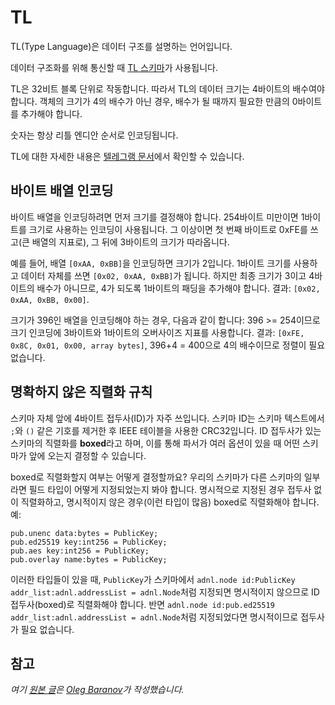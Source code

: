 # TL

TL(Type Language)은 데이터 구조를 설명하는 언어입니다.

데이터 구조화를 위해 통신할 때 [TL 스키마](https://github.com/ton-blockchain/ton/tree/master/tl/generate/scheme)가 사용됩니다.

TL은 32비트 블록 단위로 작동합니다. 따라서 TL의 데이터 크기는 4바이트의 배수여야 합니다.
객체의 크기가 4의 배수가 아닌 경우, 배수가 될 때까지 필요한 만큼의 0바이트를 추가해야 합니다.

숫자는 항상 리틀 엔디안 순서로 인코딩됩니다.

TL에 대한 자세한 내용은 [텔레그램 문서](https://core.telegram.org/mtproto/TL)에서 확인할 수 있습니다.

## 바이트 배열 인코딩

바이트 배열을 인코딩하려면 먼저 크기를 결정해야 합니다.
254바이트 미만이면 1바이트를 크기로 사용하는 인코딩이 사용됩니다. 그 이상이면
첫 번째 바이트로 0xFE를 쓰고(큰 배열의 지표로), 그 뒤에 3바이트의 크기가 따라옵니다.

예를 들어, 배열 `[0xAA, 0xBB]`을 인코딩하면 크기가 2입니다. 1바이트
크기를 사용하고 데이터 자체를 쓰면 `[0x02, 0xAA, 0xBB]`가 됩니다. 하지만
최종 크기가 3이고 4바이트의 배수가 아니므로, 4가 되도록 1바이트의 패딩을 추가해야 합니다. 결과: `[0x02, 0xAA, 0xBB, 0x00]`.

크기가 396인 배열을 인코딩해야 하는 경우,
다음과 같이 합니다: 396 >= 254이므로 크기 인코딩에 3바이트와 1바이트의 오버사이즈 지표를 사용합니다.
결과: `[0xFE, 0x8C, 0x01, 0x00, array bytes]`, 396+4 = 400으로 4의 배수이므로 정렬이 필요 없습니다.

## 명확하지 않은 직렬화 규칙

스키마 자체 앞에 4바이트 접두사(ID)가 자주 쓰입니다. 스키마 ID는 스키마 텍스트에서 `;`와 `()` 같은 기호를 제거한 후 IEEE 테이블을 사용한 CRC32입니다. ID 접두사가 있는 스키마의 직렬화를 **boxed**라고 하며, 이를 통해 파서가 여러 옵션이 있을 때 어떤 스키마가 앞에 오는지 결정할 수 있습니다.

boxed로 직렬화할지 여부는 어떻게 결정할까요? 우리의 스키마가 다른 스키마의 일부라면 필드 타입이 어떻게 지정되었는지 봐야 합니다. 명시적으로 지정된 경우 접두사 없이 직렬화하고, 명시적이지 않은 경우(이런 타입이 많음) boxed로 직렬화해야 합니다. 예:

```tlb
pub.unenc data:bytes = PublicKey;
pub.ed25519 key:int256 = PublicKey;
pub.aes key:int256 = PublicKey;
pub.overlay name:bytes = PublicKey;
```

이러한 타입들이 있을 때, `PublicKey`가 스키마에서 `adnl.node id:PublicKey addr_list:adnl.addressList = adnl.Node`처럼 지정되면 명시적이지 않으므로 ID 접두사(boxed)로 직렬화해야 합니다. 반면 `adnl.node id:pub.ed25519 addr_list:adnl.addressList = adnl.Node`처럼 지정되었다면 명시적이므로 접두사가 필요 없습니다.

## 참고

*여기 [원본 글](https://github.com/xssnick/ton-deep-doc/blob/master/TL.md)은 [Oleg Baranov](https://github.com/xssnick)가 작성했습니다.*

